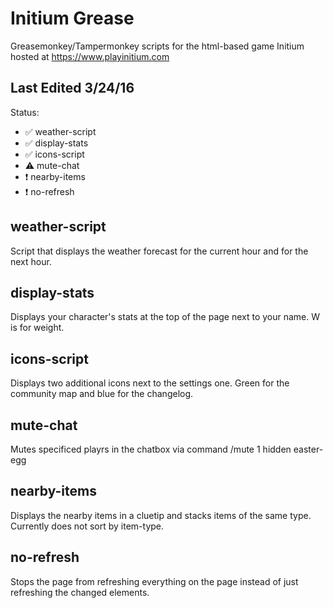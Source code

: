 # Initium Grease
Greasemonkey/Tampermonkey scripts for the html-based game Initium hosted at https://www.playinitium.com

## Last Edited 3/24/16
Status: 
-  :white_check_mark: weather-script
-  :white_check_mark: display-stats
-  :white_check_mark: icons-script
-  :warning: mute-chat
-  :heavy_exclamation_mark: nearby-items
-  :heavy_exclamation_mark: no-refresh

## weather-script
Script that displays the weather forecast for the current hour and for the next hour.

## display-stats
Displays your character's stats at the top of the page next to your name. W is for weight.

## icons-script
Displays two additional icons next to the settings one. Green for the community map and blue for the changelog.

## mute-chat
Mutes specificed playrs in the chatbox via command /mute <playername>
1 hidden easter-egg

## nearby-items
Displays the nearby items in a cluetip and stacks items of the same type.
Currently does not sort by item-type.

## no-refresh
Stops the page from refreshing everything on the page instead of just refreshing the changed elements.
